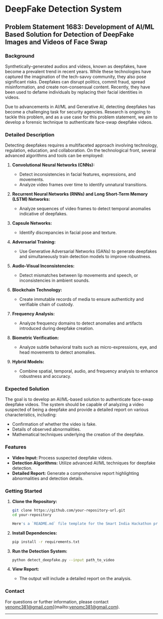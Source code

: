 # DeepFake Detection System

## Problem Statement 1683: Development of AI/ML Based Solution for Detection of DeepFake Images and Videos of Face Swap

### Background

Synthetically-generated audios and videos, known as deepfakes, have become a prevalent trend in recent years. While these technologies have captured the imagination of the tech-savvy community, they also pose significant risks. Deepfakes can disrupt politics, commit fraud, spread misinformation, and create non-consensual content. Recently, they have been used to defame individuals by replacing their facial identities in videos.

Due to advancements in AI/ML and Generative AI, detecting deepfakes has become a challenging task for security agencies. Research is ongoing to tackle this problem, and as a use case for this problem statement, we aim to develop a forensic technique to authenticate face-swap deepfake videos.

### Detailed Description

Detecting deepfakes requires a multifaceted approach involving technology, regulation, education, and collaboration. On the technological front, several advanced algorithms and tools can be employed:

1. **Convolutional Neural Networks (CNNs):** 
   - Detect inconsistencies in facial features, expressions, and movements.
   - Analyze video frames over time to identify unnatural transitions.

2. **Recurrent Neural Networks (RNNs) and Long Short-Term Memory (LSTM) Networks:**
   - Analyze sequences of video frames to detect temporal anomalies indicative of deepfakes.

3. **Capsule Networks:**
   - Identify discrepancies in facial pose and texture.

4. **Adversarial Training:**
   - Use Generative Adversarial Networks (GANs) to generate deepfakes and simultaneously train detection models to improve robustness.

5. **Audio-Visual Inconsistencies:**
   - Detect mismatches between lip movements and speech, or inconsistencies in ambient sounds.

6. **Blockchain Technology:**
   - Create immutable records of media to ensure authenticity and verifiable chain of custody.

7. **Frequency Analysis:**
   - Analyze frequency domains to detect anomalies and artifacts introduced during deepfake creation.

8. **Biometric Verification:**
   - Analyze subtle behavioral traits such as micro-expressions, eye, and head movements to detect anomalies.

9. **Hybrid Models:**
   - Combine spatial, temporal, audio, and frequency analysis to enhance robustness and accuracy.

### Expected Solution

The goal is to develop an AI/ML-based solution to authenticate face-swap deepfake videos. The system should be capable of analyzing a video suspected of being a deepfake and provide a detailed report on various characteristics, including:

- Confirmation of whether the video is fake.
- Details of observed abnormalities.
- Mathematical techniques underlying the creation of the deepfake.

### Features

- **Video Input:** Process suspected deepfake videos.
- **Detection Algorithms:** Utilize advanced AI/ML techniques for deepfake detection.
- **Detailed Report:** Generate a comprehensive report highlighting abnormalities and detection details.

### Getting Started

1. **Clone the Repository:**
   ```bash
   git clone https://github.com/your-repository-url.git
   cd your-repository

   Here's a `README.md` file template for the Smart India Hackathon problem statement 1683:

2. **Install Dependencies:**
   ```bash
   pip install -r requirements.txt
   ```

3. **Run the Detection System:**
   ```bash
   python detect_deepfake.py --input path_to_video
   ```

4. **View Report:**
   - The output will include a detailed report on the analysis.

### Contact

For questions or further information, please contact venomc381@gmail.com](mailto:venomc381@gmail.com).

---

